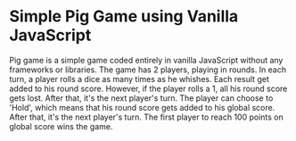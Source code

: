 # Simple Pig Game using Vanilla JavaScript

Pig game is a simple game coded entirely in vanilla JavaScript without any frameworks or libraries. The game has 2 players, playing in rounds. In each turn, a player rolls a dice as many times as he whishes. Each result get added to his round score. However, if the player rolls a 1, all his round score gets lost. After that, it's the next player's turn. The player can choose to 'Hold', which means that his round score gets added to his global score. After that, it's the next player's turn. The first player to reach 100 points on global score wins the game.